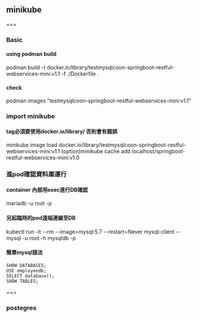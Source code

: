 ## minikube
===
### Basic
#### using podman build
podman build -t docker.io/library/testmysqlcoon-springboot-restful-webservices-mini:v1.1 -f ./Dockerfile .
#### check
podman images "testmysqlcoon-springboot-restful-webservices-mini:v1.1"

### import minikube
#### tag必須要使用docker.io/library/ 否則會有錯誤
minikube image load docker.io/library/testmysqlcoon-springboot-restful-webservices-mini:v1.1
(option)minikube cache add localhost/springboot-restful-webservices-mini:v1.0


### 進pod確認資料庫運行
#### container 內部用exec進行DB確認
mariadb -u root -p 

#### 另起臨時的pod遠端連線至DB
kubectl run -it --rm --image=mysql:5.7 --restart=Never mysql-client -- mysql -u root -h mysqldb -p

#### 簡單mysql語法
```
SHOW DATABASES;
USE employeedb;
SELECT database();
SHOW TABLES;
```

===
### postegres

